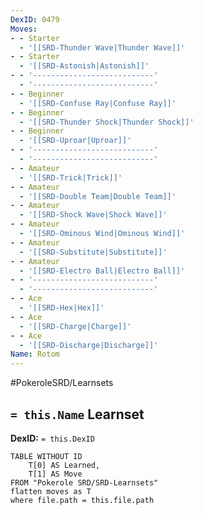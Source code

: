 ```yaml
---
DexID: 0479
Moves:
- - Starter
  - '[[SRD-Thunder Wave|Thunder Wave]]'
- - Starter
  - '[[SRD-Astonish|Astonish]]'
- - '---------------------------'
  - '---------------------------'
- - Beginner
  - '[[SRD-Confuse Ray|Confuse Ray]]'
- - Beginner
  - '[[SRD-Thunder Shock|Thunder Shock]]'
- - Beginner
  - '[[SRD-Uproar|Uproar]]'
- - '---------------------------'
  - '---------------------------'
- - Amateur
  - '[[SRD-Trick|Trick]]'
- - Amateur
  - '[[SRD-Double Team|Double Team]]'
- - Amateur
  - '[[SRD-Shock Wave|Shock Wave]]'
- - Amateur
  - '[[SRD-Ominous Wind|Ominous Wind]]'
- - Amateur
  - '[[SRD-Substitute|Substitute]]'
- - Amateur
  - '[[SRD-Electro Ball|Electro Ball]]'
- - '---------------------------'
  - '---------------------------'
- - Ace
  - '[[SRD-Hex|Hex]]'
- - Ace
  - '[[SRD-Charge|Charge]]'
- - Ace
  - '[[SRD-Discharge|Discharge]]'
Name: Rotom
---
```


#PokeroleSRD/Learnsets

## `= this.Name` Learnset

**DexID:** `= this.DexID`

```dataview
TABLE WITHOUT ID
    T[0] AS Learned,
    T[1] AS Move
FROM "Pokerole SRD/SRD-Learnsets"
flatten moves as T
where file.path = this.file.path
```
